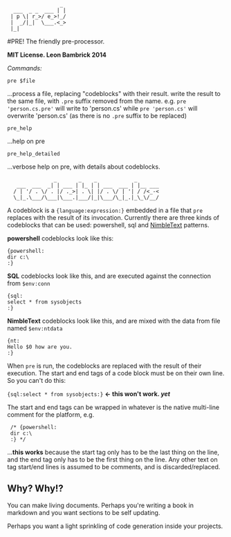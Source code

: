                      _
      ___  _ _  ___ | |
     | p \| r_>/ e_>!_/
     |  _/|_|  \___.<_>
     |_|
     
#PRE! The friendly pre-processor.
 
**MIT License. Leon Bambrick 2014**
 
*Commands:*

    pre $file        
...process a file, replacing "codeblocks" with their result.
write the result to the same file, with  `.pre` suffix removed from the name. e.g. `pre 'person.cs.pre'` will write to 'person.cs'
while `pre 'person.cs'` will overwrite 'person.cs' (as there is no `.pre` suffix to be replaced)

    pre_help
...help on pre

    pre_help_detailed
...verbose help on pre, with details about codeblocks.
 
                   _       _    _            _       
       ___  ___  _| | ___ | |_ | | ___  ___ | |__ ___
      / | '/ . \/ . |/ ._>| . \| |/ . \/ | '| / /<_-<
      \_|_.\___/\___|\___.|___/|_|\___/\_|_.|_\_\/__/
                                                 
 
 A codeblock is a `{language:expression:}` embedded in a file that `pre` replaces with the result of its invocation.
 Currently there are three kinds of codeblocks that can be used: powershell, sql and [NimbleText](http://NimbleText.com) patterns.
 
 **powershell** codeblocks look like this:
 
    {powershell:
    dir c:\
    :}
 
 **SQL** codeblocks look like this, and are executed against the connection from `$env:conn`
 
    {sql:
    select * from sysobjects
    :}
 
 
 **NimbleText** codeblocks look like this, and are mixed with the data from file named `$env:ntdata`
 
    {nt:
    Hello $0 how are you.
    :}
    
 When `pre` is run, the codeblocks are replaced with the result of their execution.
 The start and end tags of a code block must be on their own line. So you can't do this:

 `{sql:select * from sysobjects:}` **&larr; this won't work. *yet*** 
 
 The start and end tags can be wrapped in whatever is the native multi-line comment for the platform, e.g.
 
     /* {powershell:
     dir c:\
     :} */
 ...**this works** because the start tag only has to be the last thing on the line, and the end tag only has to be 
 the first thing on the line. Any other text on tag start/end lines is assumed to be comments, and is discarded/replaced.

## Why? Why!?
 
You can make living documents. Perhaps you're writing a book in markdown and you want sections to be self updating.

Perhaps you want a light sprinkling of code generation inside your projects.